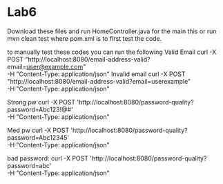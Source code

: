 # Lab6
Download these files and run HomeController.java for the main this or run mvn clean test where pom.xml is to first test the code.

to manually test these codes you can run the following
Valid Email
curl -X POST "http://localhost:8080/email-address-valid?email=user@example.com" \
     -H "Content-Type: application/json"
Invalid email
curl -X POST "http://localhost:8080/email-address-valid?email=userexample" \
     -H "Content-Type: application/json"

Strong pw
curl -X POST 'http://localhost:8080/password-quality?password=Abc123!@#' \
     -H "Content-Type: application/json"

Med pw
curl -X POST 'http://localhost:8080/password-quality?password=Abc12345' \
     -H "Content-Type: application/json"

bad password:
curl -X POST 'http://localhost:8080/password-quality?password=abc' \
     -H "Content-Type: application/json"
